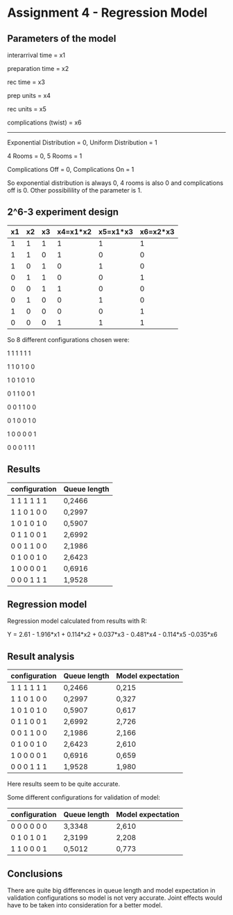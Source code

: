 # Assignment 4 - Regression Model

Parameters of the model
-------------------------
interarrival time = x1

preparation time = x2

rec time = x3

prep units = x4

rec units = x5

complications (twist) = x6

---
Exponential Distribution = 0, Uniform Distribution = 1

4 Rooms = 0, 5 Rooms = 1

Complications Off = 0, Complications On = 1

So exponential distribution is always 0, 4 rooms is also 0 and complications off is 0. 
Other possibilility of the parameter is 1.

2^6-3 experiment design
-------------------------

x1 |x2 |x3 |x4=x1*x2|x5=x1*x3|x6=x2*x3|
---|---|---|--------|--------|--------|
1  |1  |1  |	1   |     1  |     1  |
1  |1  |0  |	1   |     0  |     0  |
1  |0  |1  |	0   |     1  |     0  |
0  |1  |1  |	0   |     0  |     1  |
0  |0  |1  |	1   |     0  |     0  |
0  |1  |0  |	0   |     1  |     0  |
1  |0  |0  |	0   |     0  |     1  |
0  |0  |0  |	1   |     1  |     1  |

So 8 different configurations chosen were:

1 1 1 1 1 1
 
1 1 0 1 0 0 

1 0 1 0 1 0 

0 1 1 0 0 1 

0 0 1 1 0 0 

0 1 0 0 1 0 

1 0 0 0 0 1 

0 0 0 1 1 1    

Results
---------

| configuration      | Queue length |
| -------------------|--------------|
| 1 1 1 1 1 1        | 0,2466       |
| 1 1 0 1 0 0        | 0,2997       |
| 1 0 1 0 1 0        | 0,5907       |
| 0 1 1 0 0 1        | 2,6992       |
| 0 0 1 1 0 0        | 2,1986       |
| 0 1 0 0 1 0        | 2,6423       |
| 1 0 0 0 0 1        | 0,6916       |
| 0 0 0 1 1 1        | 1,9528       |


Regression model
-----------------

Regression model calculated from results with R:

Y = 2.61 - 1.916\*x1 + 0.114\*x2 + 0.037\*x3 - 0.481\*x4 - 0.114\*x5 -0.035\*x6


Result analysis
-------------

| configuration      | Queue length | Model expectation  |
| -------------------|--------------|--------------------|
| 1 1 1 1 1 1        | 0,2466       | 0,215              |
| 1 1 0 1 0 0        | 0,2997       | 0,327              |
| 1 0 1 0 1 0        | 0,5907       | 0,617              |
| 0 1 1 0 0 1        | 2,6992       | 2,726              |
| 0 0 1 1 0 0        | 2,1986       | 2,166              |
| 0 1 0 0 1 0        | 2,6423       | 2,610              |
| 1 0 0 0 0 1        | 0,6916       | 0,659              |
| 0 0 0 1 1 1        | 1,9528       | 1,980              |

Here results seem to be quite accurate.

Some different configurations for validation of model:

| configuration      | Queue length | Model expectation  |
| -------------------|--------------|--------------------|
| 0 0 0 0 0 0        | 3,3348       | 2,610              |
| 0 1 0 1 0 1        | 2,3199       | 2,208              |
| 1 1 0 0 0 1        | 0,5012       | 0,773              |


Conclusions
------------

There are quite big differences in queue length and model expectation in validation
configurations so model is not very accurate. 
Joint effects would have to be taken into consideration for a better model. 
